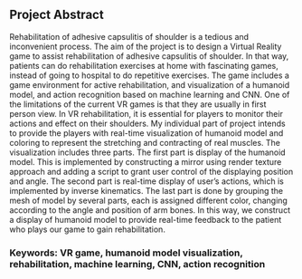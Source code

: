 ## Project Abstract
Rehabilitation of adhesive capsulitis of shoulder is a tedious and inconvenient process. The aim of the project is to design a Virtual Reality game to assist rehabilitation of adhesive capsulitis of shoulder. In that way, patients can do rehabilitation exercises at home with fascinating games, instead of going to hospital to do repetitive exercises. The game includes a game environment for active rehabilitation, and visualization of a humanoid model, and action recognition based on machine learning and CNN. 
One of the limitations of the current VR games is that they are usually in first person view. In VR rehabilitation, it is essential for players to monitor their actions and effect on their shoulders. My individual part of project intends to provide the players with real-time visualization of humanoid model and coloring to represent the stretching and contracting of real muscles.
The visualization includes three parts. The first part is display of the humanoid model. This is implemented by constructing a mirror using render texture approach and adding a script to grant user control of the displaying position and angle. The second part is real-time display of user’s actions, which is implemented by inverse kinematics. The last part is done by grouping the mesh of model by several parts, each is assigned different color, changing according to the angle and position of arm bones. In this way, we construct a display of humanoid model to provide real-time feedback to the patient who plays our game to gain rehabilitation.

### Keywords: VR game, humanoid model visualization, rehabilitation, machine learning, CNN, action recognition
